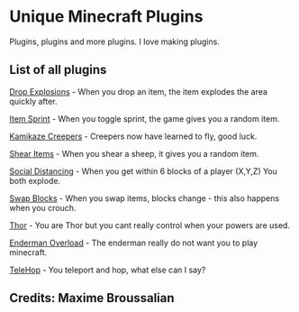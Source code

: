 # Unique Minecraft Plugins

Plugins, plugins and more plugins. I love making plugins.

## List of all plugins

[Drop Explosions](https://github.com/broussalianmax/unique-mc-plugins/tree/DropExplosions)  - When you drop an item, the item explodes the area quickly after. 

[Item Sprint](https://github.com/broussalianmax/unique-mc-plugins/tree/ItemSprint) - When you toggle sprint, the game gives you a random item.

[Kamikaze Creepers](https://github.com/broussalianmax/unique-mc-plugins/tree/Kamikaze-Creepers) - Creepers now have learned to fly, good luck.

[Shear Items](https://github.com/broussalianmax/unique-mc-plugins/tree/ShearItems) - When you shear a sheep, it gives you a random item.

[Social Distancing](https://github.com/broussalianmax/unique-mc-plugins/tree/Social-distancing) - When you get within 6 blocks of a player (X,Y,Z) You both explode.

[Swap Blocks](https://github.com/broussalianmax/unique-mc-plugins/tree/SwapBlocks) - When you swap items, blocks change - this also happens when you crouch. 

[Thor](https://github.com/broussalianmax/unique-mc-plugins/tree/Thor) - You are Thor but you cant really control when your powers are used.

[Enderman Overload](https://github.com/broussalianmax/unique-mc-plugins/tree/EndermanOverload) - The enderman really do not want you to play minecraft.

[TeleHop](https://github.com/broussalianmax/unique-mc-plugins/tree/Telehop) - You teleport and hop, what else can I say?




## Credits: Maxime Broussalian
